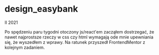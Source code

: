 # design_easybank

II 2021

Po spędzeniu paru tygodni otoczony js/react'em zacząłem dostrzegać, że nawet najprostsze rzeczy w css czy html wymagają ode mnie upewniania się, że wyszedłem z wprawy. Na ratunek przyszedł FrontendMentor z kolejnym zadaniem. 
